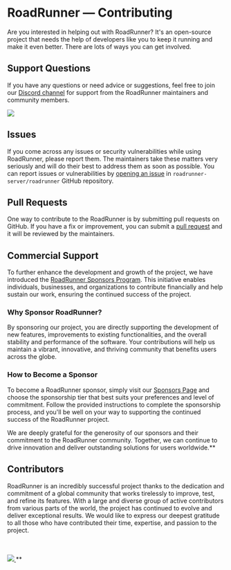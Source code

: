 # RoadRunner — Contributing

Are you interested in helping out with RoadRunner? It's an open-source project that needs the help of developers like
you to keep it running and make it even better. There are lots of ways you can get involved.

## Support Questions

If you have any questions or need advice or suggestions, feel free to join
our [Discord channel](https://discord.gg/TFeEmCs) for support from the RoadRunner maintainers and community members.

<a href="https://discord.gg/TFeEmCs"><img src="https://img.shields.io/badge/discord-chat-magenta.svg"></a>

## Issues

If you come across any issues or security vulnerabilities while using RoadRunner, please report them. The maintainers
take these matters very seriously and will do their best to address them as soon as possible. You can report issues or
vulnerabilities by [opening an issue](https://github.com/roadrunner-server/roadrunner/issues/new/choose)
in `roadrunner-server/roadrunner` GitHub repository.

## Pull Requests

One way to contribute to the RoadRunner is by submitting pull requests on GitHub. If you have a fix or improvement, you
can submit a [pull request](https://github.com/roadrunner-server/roadrunner/pulls) and it will be reviewed by the
maintainers.

## Commercial Support

To further enhance the development and growth of the project, we have introduced
the [RoadRunner Sponsors Program](https://github.com/sponsors/roadrunner-server). This initiative enables individuals,
businesses, and organizations to contribute financially and help sustain our work, ensuring the continued success of the
project.

### Why Sponsor RoadRunner?

By sponsoring our project, you are directly supporting the development of new features, improvements to existing
functionalities, and the overall stability and performance of the software. Your contributions will help us maintain a
vibrant, innovative, and thriving community that benefits users across the globe.

### How to Become a Sponsor

To become a RoadRunner sponsor, simply visit our [Sponsors Page](https://github.com/sponsors/roadrunner-server) and
choose the sponsorship tier that best suits your preferences and level of commitment. Follow the provided instructions
to complete the sponsorship process, and you'll be well on your way to supporting the continued success of the
RoadRunner project.

We are deeply grateful for the generosity of our sponsors and their commitment to the RoadRunner community. Together, we
can continue to drive innovation and deliver outstanding solutions for users worldwide.**

## Contributors

RoadRunner is an incredibly successful project thanks to the dedication and commitment of a global community that works
tirelessly to improve, test, and refine its features. With a large and diverse group of active contributors from various
parts of the world, the project has continued to evolve and deliver exceptional results. We would like to express our
deepest gratitude to all those who have contributed their time, expertise, and passion to the project.

<br>
<br>
<a href="https://github.com/roadrunner-server/roadrunner/graphs/contributors">
  <img src="https://contributors-img.web.app/image?repo=roadrunner-server/roadrunner" />
</a>**